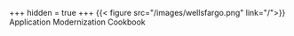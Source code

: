 +++
hidden = true
+++
{{< figure src="/images/wellsfargo.png" link="/">}}
Application Modernization Cookbook
